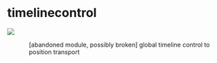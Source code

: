 
<a name=timelinecontrol></a><br>
# <b>timelinecontrol</b>
<img src="https://www.bespokesynth.com/docs/screenshots/timelinecontrol.png"><br>
<div style="display:inline-block;margin-left:50px;">
[abandoned module, possibly broken] global timeline control to position transport<br/><br/>